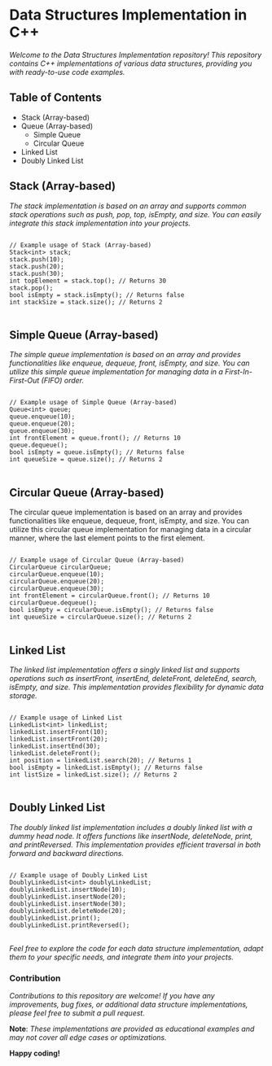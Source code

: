 # Data Structures Implementation in C++

_Welcome to the Data Structures Implementation repository! This repository contains C++ implementations of various data structures, providing you with ready-to-use code examples._

## Table of Contents
- Stack (Array-based)
- Queue (Array-based)
  - Simple Queue
  - Circular Queue
- Linked List
- Doubly Linked List

## Stack (Array-based)
_The stack implementation is based on an array and supports common stack operations such as push, pop, top, isEmpty, and size. You can easily integrate this stack implementation into your projects._

<pre>
<code>
// Example usage of Stack (Array-based)
Stack&lt;int&gt; stack;
stack.push(10);
stack.push(20);
stack.push(30);
int topElement = stack.top(); // Returns 30
stack.pop();
bool isEmpty = stack.isEmpty(); // Returns false
int stackSize = stack.size(); // Returns 2
</code>
</pre>

  
## Simple Queue (Array-based)
_The simple queue implementation is based on an array and provides functionalities like enqueue, dequeue, front, isEmpty, and size. You can utilize this simple queue implementation for managing data in a First-In-First-Out (FIFO) order._


<pre>
<code>
// Example usage of Simple Queue (Array-based)
Queue&lt;int&gt; queue;
queue.enqueue(10);
queue.enqueue(20);
queue.enqueue(30);
int frontElement = queue.front(); // Returns 10
queue.dequeue();
bool isEmpty = queue.isEmpty(); // Returns false
int queueSize = queue.size(); // Returns 2
</code>
</pre>


## Circular Queue (Array-based)
The circular queue implementation is based on an array and provides functionalities like enqueue, dequeue, front, isEmpty, and size. You can utilize this circular queue implementation for managing data in a circular manner, where the last element points to the first element.

<pre>
<code>
// Example usage of Circular Queue (Array-based)
CircularQueue<int> circularQueue;
circularQueue.enqueue(10);
circularQueue.enqueue(20);
circularQueue.enqueue(30);
int frontElement = circularQueue.front(); // Returns 10
circularQueue.dequeue();
bool isEmpty = circularQueue.isEmpty(); // Returns false
int queueSize = circularQueue.size(); // Returns 2
</code>
</pre>

  
## Linked List
_The linked list implementation offers a singly linked list and supports operations such as insertFront, insertEnd, deleteFront, deleteEnd, search, isEmpty, and size. This implementation provides flexibility for dynamic data storage._

<pre>
<code>
// Example usage of Linked List
LinkedList&lt;int&gt; linkedList;
linkedList.insertFront(10);
linkedList.insertFront(20);
linkedList.insertEnd(30);
linkedList.deleteFront();
int position = linkedList.search(20); // Returns 1
bool isEmpty = linkedList.isEmpty(); // Returns false
int listSize = linkedList.size(); // Returns 2
</code>
</pre>
  
## Doubly Linked List
 _The doubly linked list implementation includes a doubly linked list with a dummy head node. It offers functions like insertNode, deleteNode, print, and printReversed. This implementation provides efficient traversal in both forward and backward directions._

<pre>
<code>
// Example usage of Doubly Linked List
DoublyLinkedList&lt;int&gt; doublyLinkedList;
doublyLinkedList.insertNode(10);
doublyLinkedList.insertNode(20);
doublyLinkedList.insertNode(30);
doublyLinkedList.deleteNode(20);
doublyLinkedList.print();
doublyLinkedList.printReversed();
</code>
</pre>

 
 
 
_Feel free to explore the code for each data structure implementation, adapt them to your specific needs, and integrate them into your projects._

### Contribution
_Contributions to this repository are welcome! If you have any improvements, bug fixes, or additional data structure implementations, please feel free to submit a pull request._

**Note**: _These implementations are provided as educational examples and may not cover all edge cases or optimizations._

**Happy coding!**
